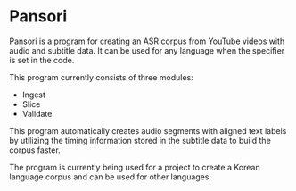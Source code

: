 # Pansori

Pansori is a program for creating an ASR corpus from YouTube videos with audio and subtitle data. It can be used for any language when the specifier is set in the code.

This program currently consists of three modules:

- Ingest
- Slice
- Validate

This program automatically creates audio segments with aligned text labels by utilizing the timing information stored in the subtitle data to build the corpus faster.

The program is currently being used for a project to create a Korean language corpus and can be used for other languages.

